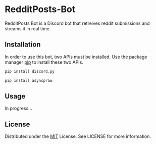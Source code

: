 # RedditPosts-Bot
RedditPosts Bot is a Discord bot that retreives reddit submissions and streams it in real time.

## Installation

In order to use this bot, two APIs must be installed. Use the package manager [pip](https://pip.pypa.io/en/stable/) to install these two APIs.

```bash
pip install discord.py
```
```bash
pip install asyncpraw
```
## Usage

In progress...

## License
Distributed under the [MIT](https://choosealicense.com/licenses/mit/) License. See LICENSE for more information.